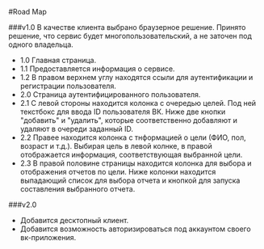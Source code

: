 #Road Map

###v1.0
В качестве клиента выбрано браузерное решение. Принято решение, что сервис будет многопользовательский, а не заточен под одного владельца.

+ 1.0 Главная страница.
+ 1.1 Предоставляется информация о сервисе.
+ 1.2 В правом верхнем углу находятся ссыли для аутентификации и регистрации пользователя.
+ 2.0 Страница аутентифицированного пользователя.
+ 2.1 С левой стороны находится колонка с очередью целей. Под ней текстбокс для ввода ID пользователя ВК. Ниже две кнопки "добавить" и "удалить", которые соответственно добавляют и удаляют в очереди заданный ID.
+ 2.2 Правее находится колонка с тнформацией о цели (ФИО, пол, возраст и т.д.). Выбирая цель в левой колнке, в правой отображается информация, соответствующая выбранной цели.
+ 2.3 В правой половине страницы находится колонка для выбора и отображения отчетов по цели. Ниже колонки находится выпадающий список для выбора отчета и кнопкой для запуска составления выбранного отчета.


###v2.0
+ Добавится десктопный клиент.
+ Добавится возможность авторизироваться под аккаунтом своего вк-приложения.
